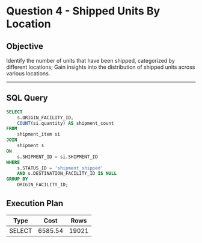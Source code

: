 # Question 4 - Shipped Units By Location

## Objective
Identify the number of units that have been shipped, categorized by different locations; Gain insights into the distribution of shipped units across various locations.

---

## SQL Query

```sql
SELECT
    s.ORIGIN_FACILITY_ID, 
    COUNT(si.quantity) AS shipment_count
FROM
    shipment_item si
JOIN
    shipment s 
ON
    s.SHIPMENT_ID = si.SHIPMENT_ID
WHERE
    s.STATUS_ID = 'shipment_shipped' 
    AND s.DESTINATION_FACILITY_ID IS NULL
GROUP BY
    ORIGIN_FACILITY_ID;
```

## Execution Plan 

| **Type**   | **Cost**  | **Rows** |
|------------|-----------|----------|
| SELECT     | 6585.54   | 19021    |



